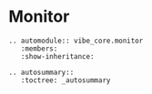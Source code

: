 # Monitor

```{eval-rst}
.. automodule:: vibe_core.monitor
   :members:
   :show-inheritance:
```

```{eval-rst}
.. autosummary::
   :toctree: _autosummary
```
